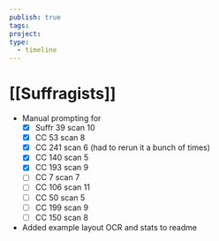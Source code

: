 ```yaml
---
publish: true
tags: 
project: 
type:
  - timeline
---
```

# [[Suffragists]]
- Manual prompting for
	- [x] Suffr 39 scan 10
	- [x] CC 53 scan 8
	- [x] CC 241 scan 6 (had to rerun it a bunch of times)
	- [x] CC 140 scan 5
	- [x] CC 193 scan 9
	- [ ] CC 7 scan 7
	- [ ] CC 106 scan 11
	- [ ] CC 50 scan 5
	- [ ] CC 199 scan 9
	- [ ] CC 150 scan 8
- Added example layout OCR and stats to readme